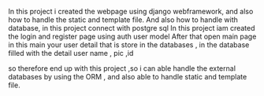 In this project i created the webpage using django webframework, and also how to handle the static and template file.
And also how to handle with database, in this project connect with postgre sql
In this project iam created the login and register page using auth user model
After that open main page in this main your user detail that is store in the databases , in the database filled with the detail user name , pic ,id

so therefore end up with this project ,so i can able handle the external databases by using the ORM , and also able to handle static and template file. 

